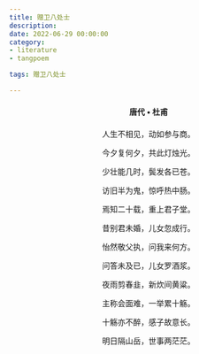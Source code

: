 ```yaml
---
title: 赠卫八处士
description:
date: 2022-06-29 00:00:00
category:
- literature
- tangpoem

tags: 赠卫八处士

---
```


<div id="poem-author">
唐代 • 杜甫
</div>
<div id="poem-body">
<p class="poem-paragraph">人生不相见，动如参与商。</p>
<p class="poem-paragraph">今夕复何夕，共此灯烛光。</p>
<p class="poem-paragraph">少壮能几时，鬓发各已苍。</p>
<p class="poem-paragraph">访旧半为鬼，惊呼热中肠。</p>
<p class="poem-paragraph">焉知二十载，重上君子堂。</p>
<p class="poem-paragraph">昔别君未婚，儿女忽成行。</p>
<p class="poem-paragraph">怡然敬父执，问我来何方。</p>
<p class="poem-paragraph">问答未及已，儿女罗酒浆。</p>
<p class="poem-paragraph">夜雨剪春韭，新炊间黄粱。</p>
<p class="poem-paragraph">主称会面难，一举累十觞。</p>
<p class="poem-paragraph">十觞亦不醉，感子故意长。</p>
<p class="poem-paragraph">明日隔山岳，世事两茫茫。</p>

</div>

<style>

#poem-author {
    width: 100%;
    text-align: center;
    margin: 20px 0;
    font-weight: bold;
}
#poem-body {
    width: 100%;
    text-align: center;
}
.poem-paragraph {
    font-family: "仿宋"
}

</style>